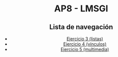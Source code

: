 <!DOCTYPE html>
<html lang="es">
<head>
	<meta charset="UTF-8">
	<meta name="viewport" content="width=device-width, initial-scale=1.0">
</head>

<body>
	<header>
		<h1>AP8 - LMSGI</h1>
		<h2>Lista de navegación</h2>
		<!-- 4 tipos de enlaces principales -->
		<nav>
			<ul>
				<!-- Enlace a una página externa -->
				<li><a href="AP8-ejercicio3">Ejercicio 3 (listas)</a></li>
				<!-- Enlace a una página externa en otra ventana/pestaña-->
				<li><a target="_blak" href= "AP8-ejercicio4">Ejercicio 4 (vínculos)</a></li>
				<!-- A un punto inferior de la página actual-->
				<li><a href="AP8-ejercicio5">Ejercicio 5 (multimedia)</a></li>
			</ul>
		</nav>
	</header>

</body>

</html>
